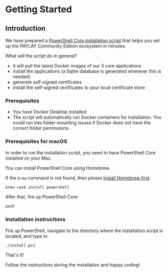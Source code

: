 # Getting Started

## Introduction
We have prepared a [PowerShell Core installation script](./powershell/install.ps1) that helps you set up the PAYLAY Community Edition ecosystem in minutes.

What will the script do in general?
- it will pull the latest Docker images of our 3 core applications
- install the applications (a Sqlite database is generated wherever this is needed)
- generate self-signed certificates
- install the self-signed certificates to your local certificate store

### Prerequisites
- You have Docker Desktop installed
- The script will automatically run Docker containers for installation. You could run into folder mounting issues if Docker does not have the correct folder permissions.

### Prerequisites for macOS
In order to run the installation script, you need to have PowerShell Core installed on your Mac.

You can install PowerShell Core using Homebrew.

If the `brew` command is not found, then please [install Homebrew first](https://brew.sh).

~~~ bash
brew cask install powershell
~~~

After that, fire up PowerShell Core:
~~~ bash
pwsh
~~~

### Installation instructions
Fire up PowerShell, navigate to the directory where the installation script is located, and type in:
~~~
./install.ps1
~~~

That's it!

Follow the instructions during the installation and happy coding!